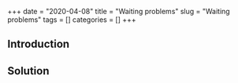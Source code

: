 +++
date = "2020-04-08"
title = "Waiting problems"
slug = "Waiting problems"
tags = []
categories = []
+++

## Introduction


## Solution



``` go

```
